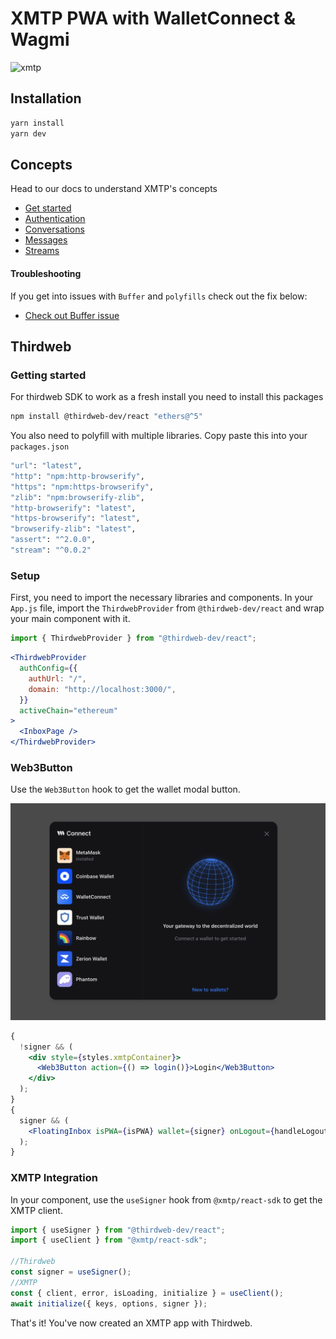 # XMTP PWA with WalletConnect & Wagmi

![xmtp](https://github.com/xmtp/xmtp-quickstart-reactjs/assets/1447073/3f2979ec-4d13-4c3d-bf20-deab3b2ffaa1)

## Installation

```bash
yarn install
yarn dev
```

## Concepts

Head to our docs to understand XMTP's concepts

- [Get started](https://xmtp.org/docs/build/get-started/overview?sdk=react)
- [Authentication](https://xmtp.org/docs/build/authentication?sdk=react)
- [Conversations](https://xmtp.org/docs/build/conversations?sdk=react)
- [Messages](https://xmtp.org/docs/build/messages/?sdk=react)
- [Streams](https://xmtp.org/docs/build/streams/?sdk=react)

#### Troubleshooting

If you get into issues with `Buffer` and `polyfills` check out the fix below:

- [Check out Buffer issue](https://github.com/xmtp/xmtp-js/issues/487)

## Thirdweb

### Getting started

For thirdweb SDK to work as a fresh install you need to install this packages

```bash
npm install @thirdweb-dev/react "ethers@^5"
```

You also need to polyfill with multiple libraries. Copy paste this into your `packages.json`

```bash
"url": "latest",
"http": "npm:http-browserify",
"https": "npm:https-browserify",
"zlib": "npm:browserify-zlib",
"http-browserify": "latest",
"https-browserify": "latest",
"browserify-zlib": "latest",
"assert": "^2.0.0",
"stream": "^0.0.2"
```

### Setup

First, you need to import the necessary libraries and components. In your `App.js` file, import the `ThirdwebProvider` from `@thirdweb-dev/react` and wrap your main component with it.

```jsx
import { ThirdwebProvider } from "@thirdweb-dev/react";
```

```jsx
<ThirdwebProvider
  authConfig={{
    authUrl: "/",
    domain: "http://localhost:3000/",
  }}
  activeChain="ethereum"
>
  <InboxPage />
</ThirdwebProvider>
```

### Web3Button

Use the `Web3Button` hook to get the wallet modal button.

![](modal.png)

```jsx
{
  !signer && (
    <div style={styles.xmtpContainer}>
      <Web3Button action={() => login()}>Login</Web3Button>
    </div>
  );
}
{
  signer && (
    <FloatingInbox isPWA={isPWA} wallet={signer} onLogout={handleLogout} />
  );
}
```

### XMTP Integration

In your component, use the `useSigner` hook from `@xmtp/react-sdk` to get the XMTP client.

```jsx
import { useSigner } from "@thirdweb-dev/react";
import { useClient } from "@xmtp/react-sdk";

//Thirdweb
const signer = useSigner();
//XMTP
const { client, error, isLoading, initialize } = useClient();
await initialize({ keys, options, signer });
```

That's it! You've now created an XMTP app with Thirdweb.
